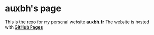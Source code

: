 # auxbh's page

This is the repo for my personal website **[auxbh.fr](https://auxbh.fr)**
The website is hosted with **[GitHub Pages](https://pages.github.com/)**